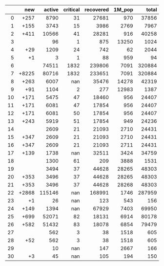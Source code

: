 |    |   new |   active |   critical |   recovered |   1M_pop |   total |
|---:|------:|---------:|-----------:|------------:|---------:|--------:|
|  0 |  +257 |     8790 |         31 |       27681 |      970 |   37856 |
|  1 |  +155 |     3743 |         15 |        3986 |     2769 |    7967 |
|  2 |  +411 |    10566 |         41 |       28281 |      916 |   40258 |
|  3 |       |       96 |          1 |         875 |    13250 |    1024 |
|  4 |   +29 |     1209 |         24 |         742 |       62 |    2044 |
|  5 |    +1 |        3 |          1 |          88 |      959 |      94 |
|  6 |       |    74511 |       1832 |      239806 |     7091 |  320884 |
|  7 | +8225 |    80716 |       1832 |      233651 |     7091 |  320884 |
|  8 |  +263 |     6007 |        nan |       35476 |    14278 |   42319 |
|  9 |   +91 |     1104 |          2 |         277 |    12983 |    1387 |
| 10 |  +171 |     5475 |         47 |       18460 |      956 |   24407 |
| 11 |  +171 |     6081 |         47 |       17854 |      956 |   24407 |
| 12 |  +171 |     6081 |         50 |       17854 |      956 |   24407 |
| 13 |  +243 |     5919 |         51 |       17854 |      949 |   24236 |
| 14 |       |     2609 |         21 |       21093 |     2710 |   24431 |
| 15 |  +347 |     2609 |         21 |       21093 |     2710 |   24431 |
| 16 |  +347 |     2609 |         21 |       21093 |     2711 |   24431 |
| 17 |  +139 |     1738 |        nan |       32511 |     3424 |   34759 |
| 18 |       |     1300 |         61 |         209 |     3888 |    1531 |
| 19 |       |     3494 |         37 |       44628 |    28265 |   48303 |
| 20 |  +353 |     3496 |         37 |       44628 |    28265 |   48303 |
| 21 |  +353 |     3496 |         37 |       44628 |    28268 |   48303 |
| 22 | +2868 |   115146 |        nan |      168991 |     1746 |  287959 |
| 23 |    +1 |       26 |        nan |         123 |      543 |     156 |
| 24 |  +149 |     1394 |        nan |       67929 |     7403 |   69950 |
| 25 |  +699 |    52071 |         82 |       18131 |     6914 |   80178 |
| 26 |  +582 |    51432 |         83 |       18078 |     6854 |   79479 |
| 27 |       |      562 |          3 |          38 |     1518 |     605 |
| 28 |   +52 |      562 |          3 |          38 |     1518 |     605 |
| 29 |       |       10 |        nan |         147 |     2667 |     166 |
| 30 |    +3 |       45 |        nan |         105 |      194 |     150 |